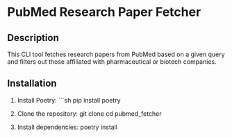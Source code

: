 # PubMed Research Paper Fetcher

## Description
This CLI tool fetches research papers from PubMed based on a given query and filters out those affiliated with pharmaceutical or biotech companies.

## Installation

1.  Install Poetry:
        ```sh
        pip install poetry

2.  Clone the repository:
        git clone <repo-url>
        cd pubmed_fetcher

3.  Install dependencies:
        poetry install